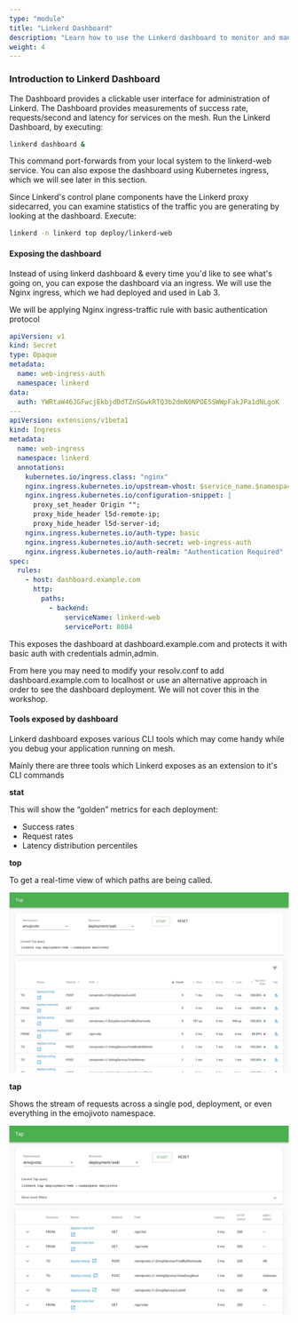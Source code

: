 ```yaml
---
type: "module"
title: "Linkerd Dashboard"
description: "Learn how to use the Linkerd dashboard to monitor and manage your service mesh."
weight: 4
---
```


### Introduction to Linkerd Dashboard
The Dashboard provides a clickable user interface for administration of Linkerd. The Dashboard provides measurements of success rate, requests/second and latency for services on the mesh. Run the Linkerd Dashboard, by executing:

```bash
linkerd dashboard &
```
This command port-forwards from your local system to the linkerd-web service. You can also expose the dashboard using Kubernetes ingress, which we will see later in this section.

Since Linkerd's control plane components have the Linkerd proxy sidecarred, you can examine statistics of the traffic you are generating by looking at the dashboard. Execute:

```bash
linkerd -n linkerd top deploy/linkerd-web
```
#### Exposing the dashboard
Instead of using linkerd dashboard & every time you'd like to see what's going on, you can expose the dashboard via an ingress. We will use the Nginx ingress, which we had deployed and used in Lab 3.

We will be applying Nginx ingress-traffic rule with basic authentication protocol

```yaml
apiVersion: v1
kind: Secret
type: Opaque
metadata:
  name: web-ingress-auth
  namespace: linkerd
data:
  auth: YWRtaW46JGFwcjEkbjdDdTZnSGwkRTQ3b2dmN0NPOE5SWWpFakJPa1dNLgoK
---
apiVersion: extensions/v1beta1
kind: Ingress
metadata:
  name: web-ingress
  namespace: linkerd
  annotations:
    kubernetes.io/ingress.class: "nginx"
    nginx.ingress.kubernetes.io/upstream-vhost: $service_name.$namespace.svc.cluster.local:8084
    nginx.ingress.kubernetes.io/configuration-snippet: |
      proxy_set_header Origin "";
      proxy_hide_header l5d-remote-ip;
      proxy_hide_header l5d-server-id;
    nginx.ingress.kubernetes.io/auth-type: basic
    nginx.ingress.kubernetes.io/auth-secret: web-ingress-auth
    nginx.ingress.kubernetes.io/auth-realm: "Authentication Required"
spec:
  rules:
    - host: dashboard.example.com
      http:
        paths:
          - backend:
              serviceName: linkerd-web
              servicePort: 8084
```
This exposes the dashboard at dashboard.example.com and protects it with basic auth with credentials admin,admin.

From here you may need to modify your resolv.conf to add dashboard.example.com to localhost or use an alternative approach in order to see the dashboard deployment. We will not cover this in the workshop.

#### Tools exposed by dashboard
Linkerd dashboard exposes various CLI tools which may come handy while you debug your application running on mesh.

Mainly there are three tools which Linkerd exposes as an extension to it's CLI commands

**stat**

This will show the “golden” metrics for each deployment:

- Success rates
- Request rates
- Latency distribution percentiles

**top**

To get a real-time view of which paths are being called.

![top](top.png)

**tap**

Shows the stream of requests across a single pod, deployment, or even everything in the emojivoto namespace.

![tap](tap.png)